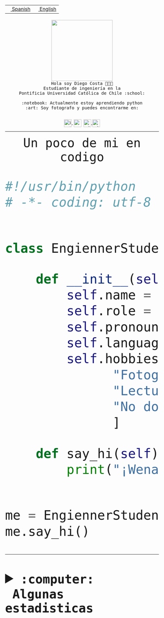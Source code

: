 <table border="0"  align="right">
 <tr><td><a href="README.md"><img src="https://upload.wikimedia.org/wikipedia/commons/thumb/8/89/Bandera_de_Espa%C3%B1a.svg/1200px-Bandera_de_Espa%C3%B1a.svg.png" height="10"> Spanish</a></td>
 <td><a href="README.en.md"><img src="https://upload.wikimedia.org/wikipedia/commons/a/a4/Flag_of_the_United_States.svg" height="10"> English</a></td></tr>
</table><br><br><br>


<p align="center">
  <img src="https://github.com/diegocostares/diegocostares/blob/main/Images/aaa2.gif?raw=true" height="200px" weight="200px">
  <br><samp>
    Hola soy Diego Costa 👨🏻‍💻<br>
    Estudiante de ingeniería en la <br>
    Pontificia Universidad Católica de Chile :school:<br>
  <br>
    :notebook: Actualmente estoy aprendiendo python <br>
    :art: Soy fotografo y puedes encontrarme en: <br>
  <br></samp>
  
</p>

<p align="center">
   <a href="https://instagram.com/diegocosta_no" target="blank">
    <img 
    align="center" src="https://cdn.jsdelivr.net/npm/simple-icons@3.0.1/icons/instagram.svg" alt="instagram" height="25px" width="25px" />
  </a>
  <a style="border: 3px solid; color: white;"href="https://t.me/diegocosta_no" target="blank">
  <img
  align="center" alt="Telegram" width="25px" src="https://icons-for-free.com/iconfiles/png/512/Telegram-1324888767380505522.png" />
</a>
<a href="https://api.whatsapp.com/send?phone=56971897835&text=Hola!" target="blank">
  <img
  align="center" alt="wtsp" width="25px" src="https://img.icons8.com/pastel-glyph/2x/whatsapp--v2.png" />
</a>
<a href="https://www.linkedin.com/in/diego-costa-786249213/" target="blank">
  <img
  align="center" alt="wtsp" width="25px" src="https://img.icons8.com/metro/452/linkedin.png" />
</a>

  </a>
</p>

---


<p align="center"><font size="25"><samp>Un poco de mi en codigo</samp></front></p>


```python
#!/usr/bin/python
# -*- coding: utf-8 -*-


class EngiennerStudent:

    def __init__(self):
        self.name = "Diego Costa"
        self.role = "Estudiante"
        self.pronouns = "he/him"
        self.language_spoken = ["es_CL", "en_US"]
        self.hobbies = [
              "Fotografia",
              "Lectura",
              "No dormir",
              ]

    def say_hi(self):
        print("¡Wena mundo!")


me = EngiennerStudent()
me.say_hi()
```
---
<details>
  <summary><b><samp>:computer: &nbsp;Algunas estadisticas</samp></b></summary>
  <br/></p>

<!--START_SECTION:waka-->
![Code Time](http://img.shields.io/badge/Code%20Time-1%2C270%20hrs%2020%20mins-blue)

📅 **Soy más productivo los Martes** 

```text
Lunes                    800 commits         ████░░░░░░░░░░░░░░░░░░░░░   15.44 % 
Martes                   976 commits         █████░░░░░░░░░░░░░░░░░░░░   18.84 % 
Miércoles                610 commits         ███░░░░░░░░░░░░░░░░░░░░░░   11.78 % 
Jueves                   789 commits         ████░░░░░░░░░░░░░░░░░░░░░   15.23 % 
Viernes                  734 commits         ████░░░░░░░░░░░░░░░░░░░░░   14.17 % 
Sábado                   469 commits         ██░░░░░░░░░░░░░░░░░░░░░░░   09.05 % 
Domingo                  802 commits         ████░░░░░░░░░░░░░░░░░░░░░   15.48 % 
```


📊 **Esta semana me dediqué a** 

```text
🐱‍💻 Proyectos: 
CupoSmart                4 hrs 54 mins       ████████████░░░░░░░░░░░░░   50.00 % 
a                        2 hrs 5 mins        █████░░░░░░░░░░░░░░░░░░░░   21.25 % 
telegram-bot             1 hr 16 mins        ███░░░░░░░░░░░░░░░░░░░░░░   12.99 % 
proyecto-2023-2-proyecto-39 mins             ██░░░░░░░░░░░░░░░░░░░░░░░   06.77 % 
GPTI-alexa               28 mins             █░░░░░░░░░░░░░░░░░░░░░░░░   04.76 % 
```


 Last Updated on 26/10/2023 18:34:08 UTC
<!--END_SECTION:waka-->
  
  

<p align="center"> <img src="https://github-readme-stats.vercel.app/api?username=diegocostares&show_icons=true&theme=ayu-mirage" alt="abhisheknaiidu" /></p>
 
</details>
